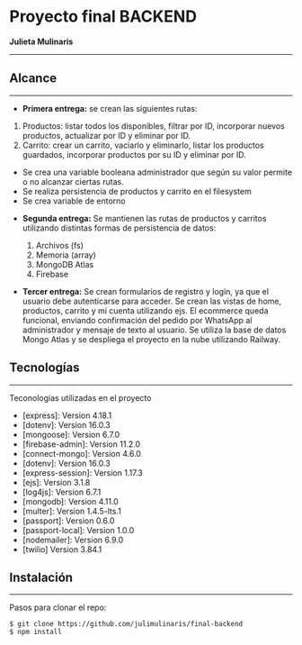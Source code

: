 # Proyecto final BACKEND
**Julieta Mulinaris**
***

## Alcance
***
* **Primera entrega:** se crean las siguientes rutas:
1) Productos: listar todos los disponibles, filtrar por ID, incorporar nuevos productos, actualizar por ID y eliminar por ID.
2) Carrito: crear un carrito, vaciarlo y eliminarlo, listar los productos guardados, incorporar productos por su ID y eliminar por ID.
- Se crea una variable booleana administrador que según su valor permite o no alcanzar ciertas rutas.
- Se realiza persistencia de productos y carrito en el filesystem
- Se crea variable de entorno

* **Segunda entrega:** Se mantienen las rutas de productos y carritos utilizando distintas formas de persistencia de datos:
  1. Archivos (fs)
  2. Memoria (array)
  3. MongoDB Atlas
  4. Firebase

* **Tercer entrega:** Se crean formularios de registro y login, ya que el usuario debe autenticarse para acceder. Se crean las vistas de home, productos, carrito y mi cuenta utilizando ejs. El ecommerce queda funcional, enviando confirmación del pedido por WhatsApp al administrador y mensaje de texto al usuario.
Se utiliza la base de datos Mongo Atlas y se despliega el proyecto en la nube utilizando Railway.


## Tecnologías
***
Teconologías utilizadas en el proyecto
* [express]: Version 4.18.1
* [dotenv]:  Version 16.0.3
* [mongoose]: Version 6.7.0
* [firebase-admin]: Version 11.2.0
* [connect-mongo]: Version 4.6.0
* [dotenv]: Version 16.0.3
* [express-session]: Version 1.17.3
* [ejs]: Version 3.1.8
* [log4js]: Version 6.7.1
* [mongodb]: Version 4.11.0
* [multer]: Version 1.4.5-lts.1
* [passport]: Version 0.6.0
* [passport-local]: Version 1.0.0
* [nodemailer]: Version 6.9.0
* [twilio] Version 3.84.1

## Instalación
***
Pasos para clonar el repo:
```
$ git clone https://github.com/julimulinaris/final-backend
$ npm install
```